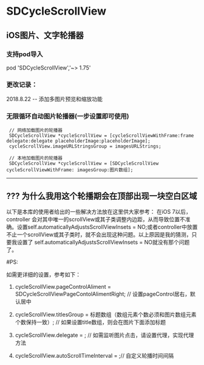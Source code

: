 # SDCycleScrollView
## iOS图片、文字轮播器

### 支持pod导入
pod 'SDCycleScrollView','~> 1.75'

### 更改记录：

2018.8.22 -- 添加多图片预览和缩放功能

   
### 无限循环自动图片轮播器(一步设置即可使用)

     // 网络加载图片的轮播器
     SDCycleScrollView *cycleScrollView = [cycleScrollViewWithFrame:frame delegate:delegate placeholderImage:placeholderImage];
     cycleScrollView.imageURLStringsGroup = imagesURLStrings;
     
     // 本地加载图片的轮播器
     SDCycleScrollView *cycleScrollView = [SDCycleScrollView cycleScrollViewWithFrame: imagesGroup:图片数组];
    
    
 ---------------------------------------------------------------------------------------------------------------
 
## ??? 为什么我用这个轮播期会在顶部出现一块空白区域
以下是本库的使用者给出的一些解决方法放在这里供大家参考：
在iOS 7以后，controller 会对其中唯一的scrollView或其子类调整内边距，从而导致位置不准确。设置self.automaticallyAdjustsScrollViewInsets = NO;或者controller中放置不止一个scrollView或其子类时，就不会出现这种问题。以上原因是我的猜测，只要我设置了 self.automaticallyAdjustsScrollViewInsets = NO就没有那个问题了。
 
#PS:
 
 如需更详细的设置，参考如下：
 
 1. cycleScrollView.pageControlAliment = SDCycleScrollViewPageContolAlimentRight; // 设置pageControl居右，默认居中
 
 2. cycleScrollView.titlesGroup =  标题数组（数组元素个数必须和图片数组元素个数保持一致）; // 如果设置title数组，则会在图片下面添加标题
 
 3. cycleScrollView.delegate = ; // 如需监听图片点击，请设置代理，实现代理方法
 
 4. cycleScrollView.autoScrollTimeInterval = ;// 自定义轮播时间间隔 

